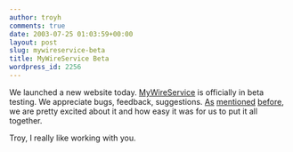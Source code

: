 ```yaml
---
author: troyh
comments: true
date: 2003-07-25 01:03:59+00:00
layout: post
slug: mywireservice-beta
title: MyWireService Beta
wordpress_id: 2256
---
```


We launched a new website today.  [MyWireService](http://www.mywireservice.com) is officially in beta testing.  We appreciate bugs, feedback, suggestions.  [As](http://www.troyandgay.com/archives/2003/07/001580.php#001580) [mentioned](http://www.troyandgay.com/archives/2003/07/001581.php#001581) [before](http://www.troyandgay.com/archives/2003/07/001587.php#001587), we are pretty excited about it and how easy it was for us to put it all together.

Troy, I really like working with you.
